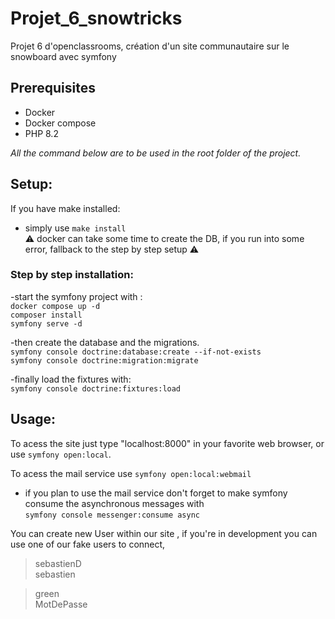 # Projet_6_snowtricks

Projet 6 d'openclassrooms, création d'un site communautaire sur le snowboard avec symfony

## Prerequisites
- Docker
- Docker compose
- PHP 8.2

*All the command below are to be used in the root folder of the project.*

## Setup:
If you have make installed:  
- simply use `make install`    
  :warning: docker can take some time to create the DB, if you run into some error, fallback to the step by step setup :warning:

### Step by step installation:
-start the symfony project with :  
`docker compose up -d`  
`composer install`  
`symfony serve -d`  



-then create the database and the migrations.  
`symfony console doctrine:database:create --if-not-exists`  
`symfony console doctrine:migration:migrate`  

-finally load the fixtures with:  
`symfony console doctrine:fixtures:load`  

## Usage:

To acess the site just type "localhost:8000" in your favorite web browser, or use `symfony open:local`.  

To acess the mail service use `symfony open:local:webmail`  
- if you plan to use the mail service don't forget to make symfony consume the asynchronous messages with  
`symfony console messenger:consume async`  
 
You can create new User within our site , if you're in development you can use one of our fake users to connect,  

> sebastienD  
> sebastien

>green  
>MotDePasse


